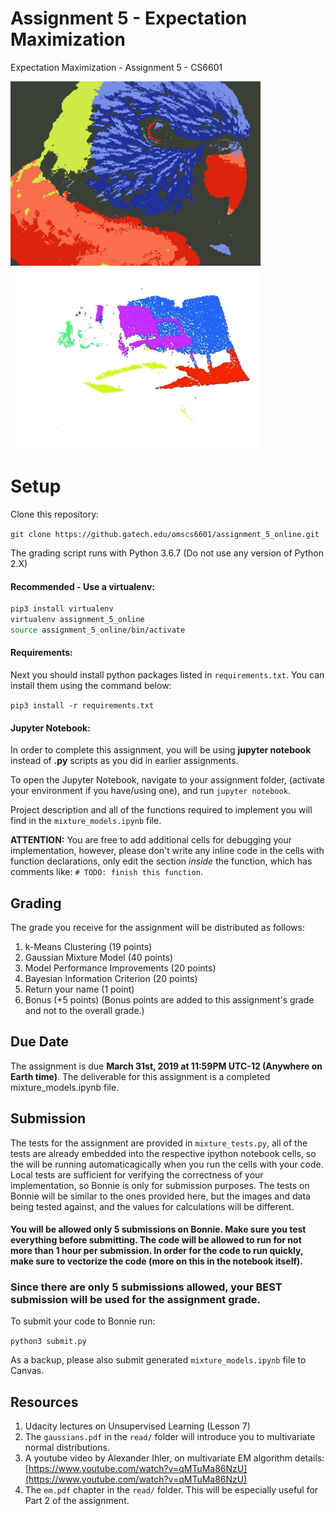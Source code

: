# Assignment 5 - Expectation Maximization

Expectation Maximization - Assignment 5 - CS6601 

<img src="images/k6_bird_color_24.png" width="400"/> <img src="images/pcd_clustered.gif" width="400"/> 

# Setup

Clone this repository:

`git clone https://github.gatech.edu/omscs6601/assignment_5_online.git`

The grading script runs with Python 3.6.7
(Do not use any version of Python 2.X)

#### Recommended - Use a virtualenv:

```bash
pip3 install virtualenv
virtualenv assignment_5_online
source assignment_5_online/bin/activate 
```
#### Requirements: 
Next you should install python packages listed in `requirements.txt`. You can install them using the command below:

`pip3 install -r requirements.txt`

#### Jupyter Notebook:
In order to complete this assignment, you will be using **jupyter notebook** instead of **.py** scripts as you did in earlier assignments. 

To open the Jupyter Notebook, navigate to your assignment folder, (activate your environment if you have/using one), and run `jupyter notebook`. 

Project description and all of the functions required to implement you will find in the `mixture_models.ipynb` file.

**ATTENTION:** You are free to add additional cells for debugging your implementation, however, please don't write any inline code in the cells with function declarations, only edit the section *inside* the function, which has comments like: `# TODO: finish this function`.

## Grading

The grade you receive for the assignment will be distributed as follows:

1. k-Means Clustering (19 points)
2. Gaussian Mixture Model (40 points)
3. Model Performance Improvements (20 points)
4. Bayesian Information Criterion (20 points)
5. Return your name (1 point)
6. Bonus (+5 points) (Bonus points are added to this assignment's grade and not to the overall grade.)


## Due Date
The assignment is due **March 31st, 2019 at 11:59PM UTC-12 (Anywhere on Earth time)**. The deliverable for this assignment is a completed mixture_models.ipynb file.

## Submission
The tests for the assignment are provided in `mixture_tests.py`, all of the tests are already embedded into the respective ipython notebook cells, so the will be running automaticagically when you run the cells with your code. Local tests are sufficient for verifying the correctness of your implementation, so Bonnie is only for submission purposes. The tests on Bonnie will be similar to the ones provided here, but the images and data being tested against, and the values for calculations will be different.

#### You will be allowed only 5 submissions on Bonnie. Make sure you test everything before submitting. The code will be allowed to run for not more than 1 hour per submission. In order for the code to run quickly, make sure to vectorize the code (more on this in the notebook itself).

### Since there are only 5 submissions allowed, your BEST submission will be used for the assignment grade.

To submit your code to Bonnie run:

`python3 submit.py`

As a backup, please also submit generated `mixture_models.ipynb` file to Canvas.

## Resources

1. Udacity lectures on Unsupervised Learning (Lesson 7)
2. The `gaussians.pdf`  in the `read/` folder will introduce you to multivariate normal distributions.
3. A youtube video by Alexander Ihler, on multivariate EM algorithm details:
[https://www.youtube.com/watch?v=qMTuMa86NzU](https://www.youtube.com/watch?v=qMTuMa86NzU)
4. The `em.pdf` chapter in the `read/` folder. This will be especially useful for Part 2 of the assignment.  
